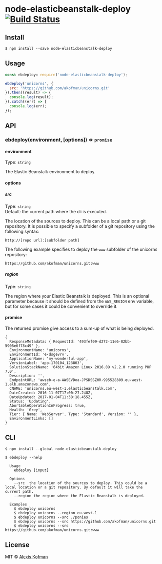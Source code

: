 # node-elasticbeanstalk-deploy [![Build Status](https://travis-ci.org/akofman/node-elasticbeanstalk-deploy.svg?branch=master)](https://travis-ci.org/akofman/node-elasticbeanstalk-deploy)

>


## Install

```
$ npm install --save node-elasticbeanstalk-deploy
```


## Usage

```js
const ebdeploy= require('node-elasticbeanstalk-deploy');

ebdeploy('unicorns', {
  src: 'https://github.com/akofman/unicorns.git'
}).then((result) => {
  console.log(result);
}).catch((err) => {
  console.log(err);
});
```


## API

### ebdeploy(environment, [options]) => `promise`

#### environment

Type: `string`

The Elastic Beanstalk environment to deploy.

#### options

##### src

Type: `string`<br>
Default: the current path where the cli is executed.

The location of the sources to deploy. This can be a local path or a git repository.
It is possible to specify a subfolder of a git repository using the following syntax:

`http://[repo url]:[subfolder path]`

The following example specifies to deploy the `www` subfolder of the unicorns repository:

`https://github.com/akofman/unicorns.git:www`


##### region

Type: `string`<br>

The region where your Elastic Beanstalk is deployed. This is an optional parameter because it should be defined from
the `AWS_REGION` env variable, but for some cases it could be convenient to override it.

#### promise

The returned promise give access to a sum-up of what is being deployed.

```
{
  ResponseMetadata: { RequestId: '493fef09-d272-11e6-82bb-5905e6f78c49' },
  EnvironmentName: 'unicorns',
  EnvironmentId: 'e-dsgevrv',
  ApplicationName: 'my-wonderful-app',
  VersionLabel: 'app-170104_123803',
  SolutionStackName: '64bit Amazon Linux 2016.09 v2.2.0 running PHP 7.0',
  Description: '',
  EndpointURL: 'awseb-e-a-AWSEVDoa-JPSDSSZHR-995528309.eu-west-1.elb.amazonaws.com',
  CNAME: 'unicorns.eu-west-1.elasticbeanstalk.com',
  DateCreated: 2016-11-07T17:00:27.248Z,
  DateUpdated: 2017-01-04T11:38:18.455Z,
  Status: 'Updating',
  AbortableOperationInProgress: true,
  Health: 'Grey',
  Tier: { Name: 'WebServer', Type: 'Standard', Version: '' },
  EnvironmentLinks: []
}
```

## CLI

```
$ npm install --global node-elasticbeanstalk-deploy
```

```
$ ebdeploy --help

  Usage
    ebdeploy [input]

  Options
    --src  the location of the sources to deploy. This could be a local location or a git repository. By default it will take the current path.
    --region the region where the Elastic Beanstalk is deployed.

  Examples
    $ ebdeploy unicorns
    $ ebdeploy unicorns --region eu-west-1
    $ ebdeploy unicorns --src ./ponies
    $ ebdeploy unicorns --src https://github.com/akofman/unicorns.git
    $ ebdeploy unicorns --src https://github.com/akofman/unicorns.git:www
```


## License

MIT © [Alexis Kofman](https://github.com/akofman)
